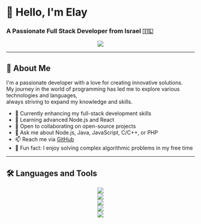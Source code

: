 # 👋 Hello, I'm Elay

### A Passionate Full Stack Developer from Israel 🇮🇱

<p align="center">
  <img src="https://readme-typing-svg.herokuapp.com?lines=Full+Stack+Developer;Always+learning+new+things&center=true&width=500&height=45" />
</p>

---

## 🚀 About Me

I'm a passionate developer with a love for creating innovative solutions.  
My journey in the world of programming has led me to explore various technologies and languages,  
always striving to expand my knowledge and skills.

- 🌱 Currently enhancing my full-stack development skills  
- 🌿 Learning advanced Node.js and React  
- 🤝 Open to collaborating on open-source projects  
- 💬 Ask me about Node.js, Java, JavaScript, C/C++, or PHP  
- 📫 Reach me via [GitHub](https://github.com/elaylevy123)  
- 🧠 Fun fact: I enjoy solving complex algorithmic problems in my free time  

---

## 🛠️ Languages and Tools

<div align="center">
  <img src="https://skillicons.dev/icons?i=js,ts,java,cpp,cs,c" /><br>
  <img src="https://skillicons.dev/icons?i=react,php,nodejs,express,nextjs,bots" /><br>
  <img src="https://skillicons.dev/icons?i=aws,dotnet,electron,ai,html,css" /><br>
  <img src="https://skillicons.dev/icons?i=jquery,tailwind,mongodb,mysql,postgres,git" /><br>
  <img src="https://skillicons.dev/icons?i=github,postman,linux,py,laravel,spring" />
</div>
